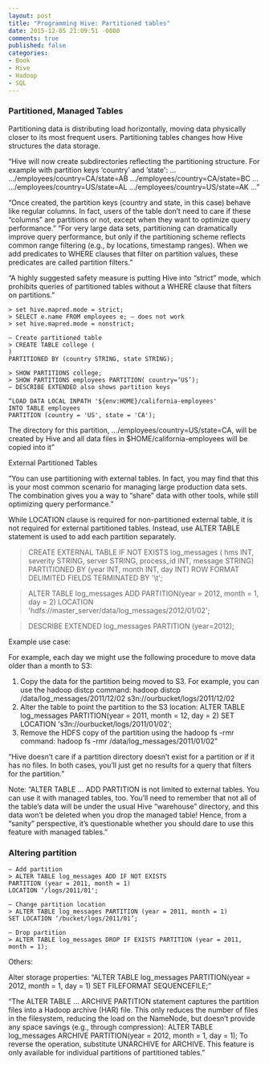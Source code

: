 ```yaml
---
layout: post
title: "Programming Hive: Partitioned tables"
date: 2015-12-05 21:09:51 -0800
comments: true
published: false
categories:
- Book
- Hive
- Hadoop
- SQL
---
```


### Partitioned, Managed Tables
Partitioning data is distributing load horizontally, moving data physically closer to its most frequent users.
Partitioning tables changes how Hive structures the data storage.

“Hive will now create subdirectories reflecting the partitioning structure. For example with partition keys ‘country’ and ’state':
...
.../employees/country=CA/state=AB
.../employees/country=CA/state=BC
...
.../employees/country=US/state=AL
.../employees/country=US/state=AK
...”

“Once created, the partition keys (country and state, in this case) behave like regular columns. In fact, users of the table don’t need to care if these “columns” are partitions or not, except when they want to optimize query performance.”
“For very large data sets, partitioning can dramatically improve query performance, but only if the partitioning scheme reflects common range filtering (e.g., by locations, timestamp ranges). When we add predicates to WHERE clauses that filter on partition values, these predicates are called partition filters.”

“A highly suggested safety measure is putting Hive into “strict” mode, which prohibits queries of partitioned tables without a WHERE clause that filters on partitions.”

```
> set hive.mapred.mode = strict;
> SELECT e.name FROM employees e; — does not work
> set hive.mapred.mode = nonstrict;

— Create partitioned table
> CREATE TABLE college (
)
PARTITIONED BY (country STRING, state STRING);

> SHOW PARTITIONS college;
> SHOW PARTITIONS employees PARTITION( country=‘US’);
— DESCRIBE EXTENDED also shows partition keys

“LOAD DATA LOCAL INPATH '${env:HOME}/california-employees'
INTO TABLE employees
PARTITION (country = 'US', state = 'CA');
```

The directory for this partition, …/employees/country=US/state=CA, will be created by Hive and all data files in $HOME/california-employees will be copied into it”

External Partitioned Tables

“You can use partitioning with external tables. In fact, you may find that this is your most common scenario for managing large production data sets. The combination gives you a way to “share” data with other tools, while still optimizing query performance.”

While LOCATION clause is required for non-partitioned external table, it is not required for external partitioned tables. Instead, use ALTER TABLE statement is used to add each partition separately.

> CREATE EXTERNAL TABLE IF NOT EXISTS log_messages (
  hms             INT,
  severity        STRING,
  server          STRING,
  process_id      INT,
  message         STRING)
PARTITIONED BY (year INT, month INT, day INT)
ROW FORMAT DELIMITED FIELDS TERMINATED BY '\t';

> ALTER TABLE log_messages ADD PARTITION(year = 2012, month = 1, day = 2)
LOCATION 'hdfs://master_server/data/log_messages/2012/01/02';

> DESCRIBE EXTENDED log_messages PARTITION (year=2012);

Example use case:

For example, each day we might use the following procedure to move data older than a month to S3:
1) Copy the data for the partition being moved to S3. For example, you can use the hadoop distcp command:
     hadoop distcp /data/log_messages/2011/12/02 s3n://ourbucket/logs/2011/12/02
2) Alter the table to point the partition to the S3 location:
     ALTER TABLE log_messages PARTITION(year = 2011, month = 12, day = 2)
     SET LOCATION 's3n://ourbucket/logs/2011/01/02';
3) Remove the HDFS copy of the partition using the hadoop fs -rmr command:
     hadoop fs -rmr /data/log_messages/2011/01/02”

“Hive doesn’t care if a partition directory doesn’t exist for a partition or if it has no files. In both cases, you’ll just get no results for a query that filters for the partition.”

Note: “ALTER TABLE … ADD PARTITION is not limited to external tables. You can use it with managed tables, too. You’ll need to remember that not all of the table’s data will be under the usual Hive “warehouse” directory, and this data won’t be deleted when you drop the managed table! Hence, from a “sanity” perspective, it’s questionable whether you should dare to use this feature with managed tables.”

### Altering partition

```
— Add partition
> ALTER TABLE log_messages ADD IF NOT EXISTS
PARTITION (year = 2011, month = 1)
LOCATION ‘/logs/2011/01';

— Change partition location
> ALTER TABLE log_messages PARTITION (year = 2011, month = 1)
SET LOCATION ‘/bucket/logs/2011/01’;

— Drop partition
> ALTER TABLE log_messages DROP IF EXISTS PARTITION (year = 2011, month = 1);
```

Others:

Alter storage properties:
“ALTER TABLE log_messages
PARTITION(year = 2012, month = 1, day = 1)
SET FILEFORMAT SEQUENCEFILE;”

“The ALTER TABLE … ARCHIVE PARTITION statement captures the partition files into a Hadoop archive (HAR) file. This only reduces the number of files in the filesystem, reducing the load on the NameNode, but doesn’t provide any space savings (e.g., through compression):
ALTER TABLE log_messages ARCHIVE
PARTITION(year = 2012, month = 1, day = 1);
To reverse the operation, substitute UNARCHIVE for ARCHIVE. This feature is only available for individual partitions of partitioned tables.”